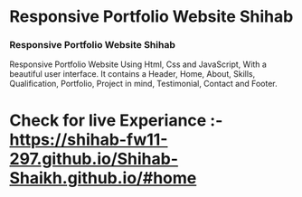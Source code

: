 # Responsive Portfolio Website Shihab
### Responsive Portfolio Website Shihab
Responsive Portfolio Website Using Html, Css and JavaScript, With a beautiful user interface. It contains a Header, Home, About, Skills, Qualification, Portfolio, Project in mind, Testimonial, Contact and Footer.

# Check for live Experiance :- https://shihab-fw11-297.github.io/Shihab-Shaikh.github.io/#home
